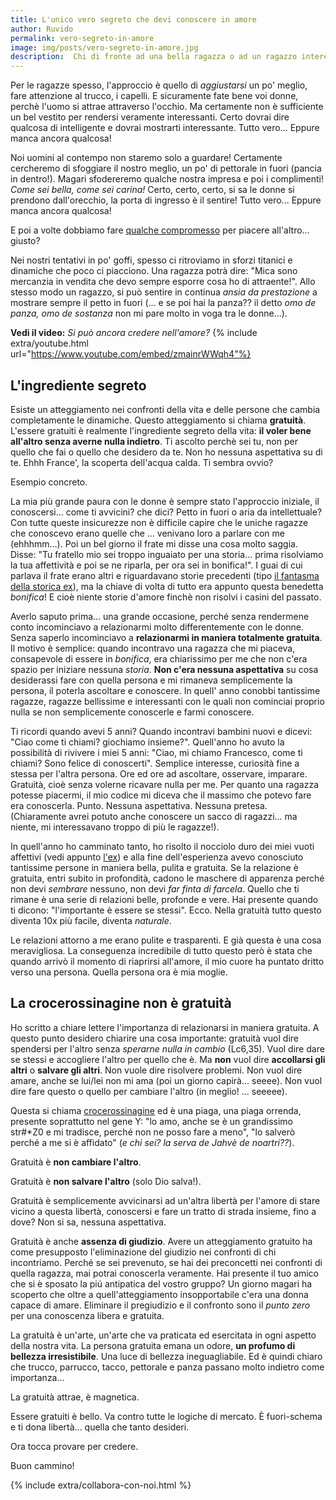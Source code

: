 ```yaml
---
title: L'unico vero segreto che devi conoscere in amore
author: Ruvido
permalink: vero-segreto-in-amore
image: img/posts/vero-segreto-in-amore.jpg
description:  Chi di fronte ad una bella ragazza o ad un ragazzo interessante non si è domandato quale fosse la mossa giusta per avvicinarsi? Chi non si è ritrovato in questo stato confusionario? Ahhhh l'amore!! Quanti segreti nascondi, quante strategie, e poi la fortuna, gli incontri... la magia dell'amore! 
---
```


Per le ragazze spesso, l'approccio è quello di *aggiustarsi* un po' meglio, fare attenzione al trucco, i capelli. E sicuramente fate bene voi donne, perchè l'uomo si attrae attraverso l'occhio. Ma certamente non è sufficiente un bel vestito per rendersi veramente interessanti. Certo dovrai dire qualcosa di intelligente e dovrai mostrarti interessante. Tutto vero... Eppure manca ancora qualcosa!

Noi uomini al contempo non staremo solo a guardare! Certamente cercheremo di sfoggiare il nostro meglio, un po' di pettorale in fuori (pancia in dentro!). Magari sfodereremo qualche nostra impresa e poi i complimenti! *Come sei bella, come sei carina!* Certo, certo, certo, si sa le donne si prendono dall'orecchio, la porta di ingresso è il sentire! Tutto vero... Eppure manca ancora qualcosa!

E poi a volte dobbiamo fare [qualche compromesso](http://5p2p.it/la-trombamica) per piacere all'altro... giusto?

Nei nostri tentativi in po' goffi, spesso ci ritroviamo in sforzi titanici e dinamiche che poco ci piacciono. Una ragazza potrà dire: "Mica sono mercanzia in vendita che devo sempre esporre cosa ho di attraente!". Allo stesso modo un ragazzo, si può sentire in continua *ansia da prestazione* a mostrare sempre il petto in fuori (... e se poi hai la panza?? il detto *omo de panza, omo de sostanza* non mi pare molto in voga tra le donne...).

**Vedi il video:** *Si può ancora credere nell'amore?*
{% include extra/youtube.html url="https://www.youtube.com/embed/zmainrWWqh4"%}


## L'ingrediente segreto

Esiste un atteggiamento nei confronti della vita e delle persone che cambia completamente le dinamiche. Questo atteggiamento si chiama **gratuità**. L'essere gratuiti è realmente l'ingrediente segreto della vita: **il voler bene all'altro senza averne nulla indietro**. Ti ascolto perchè sei tu, non per quello che fai o quello che desidero da te. Non ho nessuna aspettativa su di te. Ehhh France', la scoperta dell'acqua calda. Ti sembra ovvio? 

Esempio concreto.

La mia più grande paura con le donne è sempre stato l'approccio iniziale, il conoscersi... come ti avvicini? che dici? Petto in fuori o aria da intellettuale? Con tutte queste insicurezze non è difficile capire che le uniche ragazze che conoscevo erano quelle che ... venivano loro a parlare con me (ehhhmm...). Poi un bel giorno il frate mi disse una cosa molto saggia. Disse: "Tu fratello mio sei troppo inguaiato per una storia... prima risolviamo la tua affettività e poi se ne riparla, per ora sei in bonifica!". I guai di cui parlava il frate erano altri e riguardavano storie precedenti (tipo [il fantasma della storica ex](http://5p2p.it/ndm-il-fantasma-dell-altro)), ma la chiave di volta di tutto era appunto questa benedetta *bonifica*! E cioè niente storie d'amore finchè non risolvi i casini del passato.

Averlo saputo prima... una grande occasione, perché senza rendermene conto incominciavo a relazionarmi molto differentemente con le donne. Senza saperlo incominciavo a **relazionarmi in maniera totalmente gratuita**. Il motivo è semplice: quando incontravo una ragazza che mi piaceva, consapevole di essere in *bonifica*, era chiarissimo per me che non c'era spazio per iniziare nessuna *storia*. **Non c'era nessuna aspettativa** su cosa desiderassi fare con quella persona e mi rimaneva semplicemente la persona, il poterla ascoltare e conoscere. In quell' anno conobbi tantissime ragazze, ragazze bellissime e interessanti con le quali non cominciai proprio nulla se non semplicemente conoscerle e farmi conoscere. 

Ti ricordi quando avevi 5 anni? Quando incontravi bambini nuovi e dicevi: "Ciao come ti chiami? giochiamo insieme?". Quell'anno ho avuto la possibilità di rivivere i miei 5 anni: "Ciao, mi chiamo Francesco, come ti chiami? Sono felice di conoscerti". Semplice interesse, curiosità fine a stessa per l'altra persona. Ore ed ore ad ascoltare, osservare, imparare. Gratuità, cioè senza volerne ricavare nulla per me. Per quanto una ragazza potesse piacermi, il mio codice mi diceva che il massimo che potevo fare era conoscerla. Punto. Nessuna aspettativa. Nessuna pretesa. (Chiaramente avrei potuto anche conoscere un sacco di ragazzi... ma niente, mi interessavano troppo di più le ragazze!).

In quell'anno ho camminato tanto, ho risolto il nocciolo duro dei miei vuoti affettivi (vedi appunto [l'ex](http://5p2p.it/ndm-il-fantasma-dell-altro)) e alla fine dell'esperienza avevo conosciuto tantissime persone in maniera bella, pulita e gratuita. Se la relazione è gratuita, entri subito in profondità, cadono le maschere di apparenza perché non devi *sembrare* nessuno, non devi *far finta di farcela*. Quello che ti rimane è una serie di relazioni belle, profonde e vere. Hai presente quando ti dicono: "l'importante è essere se stessi". Ecco. Nella gratuità tutto questo diventa 10x più facile, diventa *naturale*.

Le relazioni attorno a me erano pulite e trasparenti. E già questa è una cosa meravigliosa. La conseguenza incredibile di tutto questo però è stata che quando arrivò il momento di riaprirsi all'amore, il mio cuore ha puntato dritto verso una persona. Quella persona ora è mia moglie. 

## La crocerossinagine non è gratuità

Ho scritto a chiare lettere l'importanza di relazionarsi in maniera gratuita. A questo punto desidero chiarire una cosa importante: gratuità vuol dire spendersi per l'altro senza *sperarne nulla in cambio* (Lc6,35). Vuol dire dare se stessi e accogliere l'altro per quello che è. Ma **non** vuol dire **accollarsi gli altri** o **salvare gli altri**. Non vuole dire risolvere problemi. Non vuol dire amare, anche se lui/lei non mi ama (poi un giorno capirà... seeee). Non vuol dire fare questo o quello per cambiare l'altro (in meglio! ... seeeee). 

Questa si chiama [crocerossinagine](http://5p2p.it/2014/10/15/crocerossine-per-natura.html) ed è una piaga, una piaga orrenda, presente soprattutto nel gene Y: "lo amo, anche se è un grandissimo str#\*Z0 e mi tradisce, perché non ne posso fare a meno", "lo salverò perché a me si è affidato" (*e chi sei? la serva de Jahvè de noartri??*).

Gratuità è **non cambiare l'altro**.

Gratuità è **non salvare l'altro** (solo Dio salva!).

Gratuità è semplicemente avvicinarsi ad un'altra libertà per l'amore di stare vicino a questa libertà, conoscersi e fare un tratto di strada insieme, fino a dove? Non si sa, nessuna aspettativa.

Gratuità è anche **assenza di giudizio**. Avere un atteggiamento gratuito ha come presupposto l'eliminazione del giudizio nei confronti di chi incontriamo. Perché se sei prevenuto, se hai dei preconcetti nei confronti di quella ragazza, mai potrai conoscerla veramente. Hai presente il tuo amico che si è sposato la piú antipatica del vostro gruppo? Un giorno magari ha scoperto che oltre a quell'atteggiamento insopportabile c'era una donna capace di amare. Eliminare il pregiudizio e il confronto sono il *punto zero* per una conoscenza libera e gratuita. 

La gratuità è un'arte, un'arte che va praticata ed esercitata in ogni aspetto della nostra vita. La persona gratuita emana un odore, **un profumo di bellezza irresistibile**. Una luce di bellezza ineguagliabile. Ed è quindi chiaro che trucco, parrucco, tacco, pettorale e panza passano molto indietro come importanza...

La gratuità attrae, è magnetica.

Essere gratuiti è bello. Va contro tutte le logiche di mercato. È fuori-schema e ti dona libertà... quella che tanto desideri.

Ora tocca provare per credere.

Buon cammino!

{% include extra/collabora-con-noi.html %}